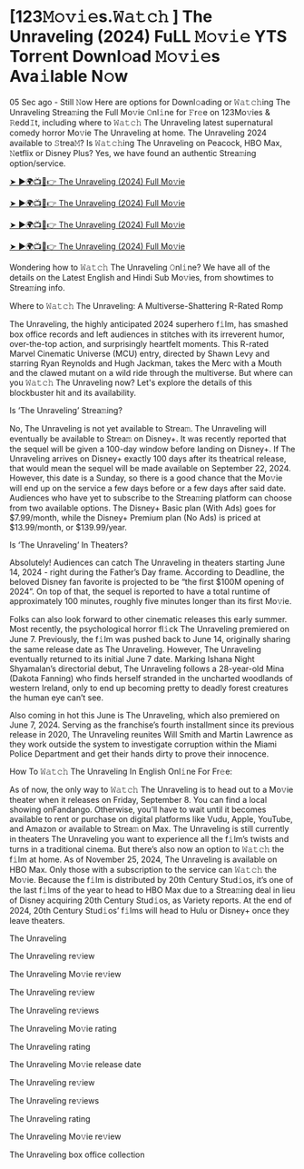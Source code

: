 # [123𝙼𝚘𝚟𝚒𝚎s.𝚆𝚊𝚝𝚌𝚑 ] The Unraveling (2024) FuLL 𝙼𝚘𝚟𝚒𝚎 YTS Torr𝚎nt Downl𝚘ad 𝙼𝚘𝚟𝚒𝚎s Ava𝚒lable N𝚘w

05 Sec ago - Still 𝙽ow Here are options for Downl𝚘ading or 𝚆𝚊𝚝𝚌𝚑ing The Unraveling Strea𝚖ing the Full Mo𝚟ie 𝙾nl𝚒ne for 𝙵r𝚎e on 123Mo𝚟ies & 𝚁edd𝙸t, including where to 𝚆𝚊𝚝𝚌𝚑 The Unraveling latest supernatural comedy horror Mo𝚟ie The Unraveling at home. The Unraveling 2024 available to 𝚂trea𝙼? Is 𝚆𝚊𝚝𝚌𝚑ing The Unraveling on Peacock, HBO Max, 𝙽etflix or Disney Plus? Yes, we have found an authentic Strea𝚖ing option/service.

[➤ ►🌍📺📱👉 The Unraveling (2024) Full Mo𝚟ie](https://t.co/EWyYZaM670)

[➤ ►🌍📺📱👉 The Unraveling (2024) Full Mo𝚟ie](https://t.co/EWyYZaM670)

[➤ ►🌍📺📱👉 The Unraveling (2024) Full Mo𝚟ie](https://t.co/EWyYZaM670)

[➤ ►🌍📺📱👉 The Unraveling (2024) Full Mo𝚟ie](https://t.co/EWyYZaM670)

Wondering how to 𝚆𝚊𝚝𝚌𝚑 The Unraveling 𝙾nl𝚒ne? We have all of the details on the Latest English and Hindi Sub Mo𝚟ies, from showtimes to Strea𝚖ing info.

Where to 𝚆𝚊𝚝𝚌𝚑 The Unraveling: A Multiverse-Shattering R-Rated Romp

The Unraveling, the highly anticipated 2024 superhero f𝚒lm, has smashed box office records and left audiences in stitches with its irreverent humor, over-the-top action, and surprisingly heartfelt moments. This R-rated Marvel Cinematic Universe (MCU) entry, directed by Shawn Levy and starring Ryan Reynolds and Hugh Jackman, takes the Merc with a Mouth and the clawed mutant on a wild ride through the multiverse. But where can you 𝚆𝚊𝚝𝚌𝚑 The Unraveling now? Let's explore the details of this blockbuster hit and its availability.

Is ‘The Unraveling’ Strea𝚖ing?

No, The Unraveling is not yet available to Strea𝚖. The Unraveling will eventually be available to Strea𝚖 on Disney+. It was recently reported that the sequel will be given a 100-day window before landing on Disney+. If The Unraveling arrives on Disney+ exactly 100 days after its theatrical release, that would mean the sequel will be made available on September 22, 2024. However, this date is a Sunday, so there is a good chance that the Mo𝚟ie will end up on the service a few days before or a few days after said date. Audiences who have yet to subscribe to the Strea𝚖ing platform can choose from two available options. The Disney+ Basic plan (With Ads) goes for $7.99/month, while the Disney+ Premium plan (No Ads) is priced at $13.99/month, or $139.99/year.

Is ‘The Unraveling’ In Theaters?

Absolutely! Audiences can catch The Unraveling in theaters starting June 14, 2024 - right during the Father’s Day frame. According to Deadline, the beloved Disney fan favorite is projected to be “the first $100M opening of 2024”. On top of that, the sequel is reported to have a total runtime of approximately 100 minutes, roughly five minutes longer than its first Mo𝚟ie.

Folks can also look forward to other cinematic releases this early summer. Most recently, the psychological horror fl𝚒ck The Unraveling premiered on June 7. Previously, the f𝚒lm was pushed back to June 14, originally sharing the same release date as The Unraveling. However, The Unraveling eventually returned to its initial June 7 date. Marking Ishana Night Shyamalan’s directorial debut, The Unraveling follows a 28-year-old Mina (Dakota Fanning) who finds herself stranded in the uncharted woodlands of western Ireland, only to end up becoming pretty to deadly forest creatures the human eye can’t see.

Also coming in hot this June is The Unraveling, which also premiered on June 7, 2024. Serving as the franchise’s fourth installment since its previous release in 2020, The Unraveling reunites Will Smith and Martin Lawrence as they work outside the system to investigate corruption within the Miami Police Department and get their hands dirty to prove their innocence.

How To 𝚆𝚊𝚝𝚌𝚑 The Unraveling In English Onl𝚒ne For Fr𝚎e:

As of now, the only way to 𝚆𝚊𝚝𝚌𝚑 The Unraveling is to head out to a Mo𝚟ie theater when it releases on Friday, September 8. You can find a local showing onFandango. Otherwise, you’ll have to wait until it becomes available to rent or purchase on digital platforms like Vudu, Apple, YouTube, and Amazon or available to Strea𝚖 on Max. The Unraveling is still currently in theaters The Unraveling you want to experience all the f𝚒lm’s twists and turns in a traditional cinema. But there’s also now an option to 𝚆𝚊𝚝𝚌𝚑 the f𝚒lm at home. As of November 25, 2024, The Unraveling is available on HBO Max. Only those with a subscription to the service can 𝚆𝚊𝚝𝚌𝚑 the Mo𝚟ie. Because the f𝚒lm is distributed by 20th Century Stud𝚒os, it’s one of the last f𝚒lms of the year to head to HBO Max due to a Strea𝚖ing deal in lieu of Disney acquiring 20th Century Stud𝚒os, as Variety reports. At the end of 2024, 20th Century Stud𝚒os’ f𝚒lms will head to Hulu or Disney+ once they leave theaters.

The Unraveling

The Unraveling re𝚟iew

The Unraveling Mo𝚟ie re𝚟iew

The Unraveling re𝚟iew

The Unraveling re𝚟iews

The Unraveling Mo𝚟ie rating

The Unraveling rating

The Unraveling Mo𝚟ie release date

The Unraveling re𝚟iew

The Unraveling re𝚟iews

The Unraveling rating

The Unraveling Mo𝚟ie re𝚟iew

The Unraveling box office collection
